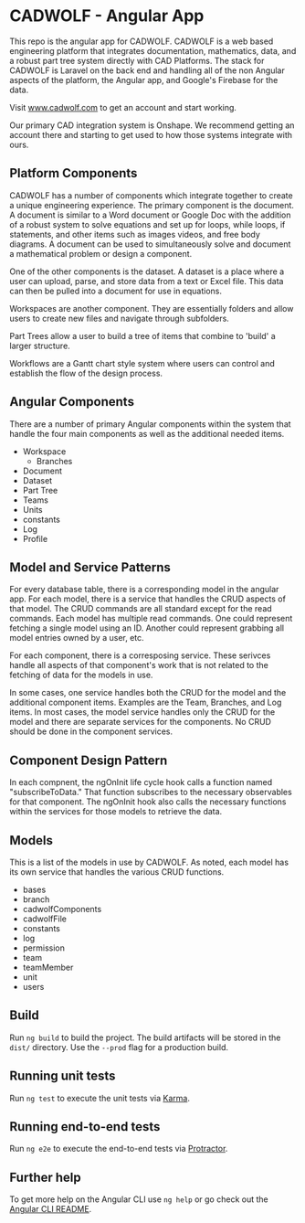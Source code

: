 

# CADWOLF - Angular App

This repo is the angular app for CADWOLF. CADWOLF is a web based engineering platform that integrates documentation, mathematics, data, and a robust part tree system directly with CAD Platforms. The stack for CADWOLF is Laravel on the back end and handling all of the non Angular aspects of the platform, the Angular app, and Google's Firebase for the data. 

Visit www.cadwolf.com to get an account and start working.

Our primary CAD integration system is Onshape. We recommend getting an account there and starting to get used to how those systems integrate with ours.


## Platform Components

CADWOLF has a number of components which integrate together to create a unique engineering experience. The primary component is the document. A document is similar to a Word document or Google Doc with the addition of a robust system to solve equations and set up for loops, while loops, if statements, and other items such as images videos, and free body diagrams. A document can be used to simultaneously solve and document a mathematical problem or design a component.

One of the other components is the dataset. A dataset is a place where a user can upload, parse, and store data from a text or Excel file. This data can then be pulled into a document for use in equations.

Workspaces are another component. They are essentially folders and allow users to create new files and navigate through subfolders.

Part Trees allow a user to build a tree of items that combine to 'build' a larger structure.

Workflows are a Gantt chart style system where users can control and establish the flow of the design process.


## Angular Components
There are a number of primary Angular components within the system that handle the four main components as well as the additional needed items.

- Workspace 
  - Branches
- Document
- Dataset
- Part Tree
- Teams	
- Units	
- constants 
- Log
- Profile


## Model and Service Patterns

For every database table, there is a corresponding model in the angular app. For each model, there is a service that handles the CRUD aspects of that model. The CRUD commands are all standard except for the read commands. Each model has multiple read commands. One could represent fetching a single model using an ID. Another could represent grabbing all model entries owned by a user, etc.

For each component, there is a corresposing service. These serivces handle all aspects of that component's work that is not related to the fetching of data for the models in use.

In some cases, one service handles both the CRUD for the model and the additional component items. Examples are the Team, Branches, and Log items. In most cases, the model service handles only the CRUD for the model and there are separate services for the components. No CRUD should be done in the component services.


## Component Design Pattern

In each compnent, the ngOnInit life cycle hook calls a function named "subscribeToData." That function subscribes to the necessary observables for that component. The ngOnInit hook also calls the necessary functions within the services for those models to retrieve the data.


## Models

This is a list of the models in use by CADWOLF. As noted, each model has its own service that handles the various CRUD functions.

- bases 
- branch
- cadwolfComponents
- cadwolfFile
- constants
- log
- permission
- team
- teamMember
- unit
- users



## Build

Run `ng build` to build the project. The build artifacts will be stored in the `dist/` directory. Use the `--prod` flag for a production build.

## Running unit tests

Run `ng test` to execute the unit tests via [Karma](https://karma-runner.github.io).

## Running end-to-end tests

Run `ng e2e` to execute the end-to-end tests via [Protractor](http://www.protractortest.org/).

## Further help

To get more help on the Angular CLI use `ng help` or go check out the [Angular CLI README](https://github.com/angular/angular-cli/blob/master/README.md).

